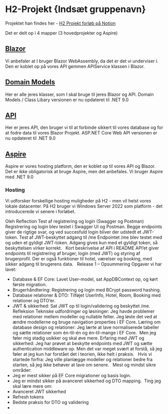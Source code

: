# H2-Projekt {Indsæt gruppenavn}

Projektet han findes her - [H2 Projekt forløb på Notion](https://mercantec.notion.site/h2f)

Det er delt op i 4 mapper (3 hovedprojekter og Aspire)

## [Blazor](/Blazor/)

Vi anbefaler at I bruger Blazor WebAssembly, da det er det vi underviser i. Den er koblet op på vores API gemmen APIService klassen i Blazor.

## [Domain Models](/DomainModels/)

Her er alle jeres klasser, som I skal bruge til jeres Blazor og API.
Domain Models / Class Libary versionen er nu opdateret til .NET 9.0

## [API](/API/)

Her er jeres API, den bruger vi til at forbinde sikkert til vores database og for at fodre data til vores Blazor Projekt.
ASP.NET Core Web API versionen er nu opdateret til .NET 9.0

## [Aspire](/H2-Projekt.AppHost/)

Aspire er vores hosting platform, den er koblet op til vores API og Blazor. Det er ikke obligatorisk at bruge Aspire, men det anbefales. Vi bruger Aspire med .NET 9.0

### Hosting

Vi udforsker forskellige hosting muligheder på H2 - men vil helst vores lokale datacenter. På H2 bruger vi Windows Server 2022 som platform - det introducerede vi senere i forløbet.


Oleh Reflection 
Test af registrering og login (Swagger og Postman)
Registrering og login blev testet i Swagger UI og Postman. Begge endpoints giver de rigtige svar, og ved succesfuld login bliver der udstedt et JWT-token.
Test af JWT-beskyttet adgang til /me
Endpointet /me blev testet med og uden et gyldigt JWT-token. Adgang gives kun med et gyldigt token, så beskyttelsen virker korrekt.
  Kort beskrivelse af API i README
API’et giver endpoints til registrering af bruger, login (med JWT) og styring af brugerprofil. Der er også funktioner til hotel, værelser og booking, med sikker adgang til brugerens data.
  Release 1 – Opsummering
Opgaver vi har lavet:
* Database & EF Core: Lavet User-model, sat AppDBContext op, og kørt første migration.
* Brugerhåndtering: Registrering og login med BCrypt password hashing.
* Database relationer & DTO: Tilføjet UserInfo, Hotel, Room, Booking med relationer og DTO’er.
* JWT & sikkerhed: Sat JWT op til login/validering og beskyttet /me.
  Refleksion
Tekniske udfordringer og løsninger: Jeg havde problemer med relationer mellem modeller og nullable felter. Jeg løste det ved at ændre modellerne og bruge navigation properties i EF Core.
Læring om database design og relationer: Jeg lærte at lave normaliserede tabeller og sætte relationer som én-til-én og én-til-mange i EF Core.  Men jeg føler mig stadig usikker og skal øve mere.
Erfaring med JWT og sikkerhed: Jeg har prøvet at beskytte endpoints med JWT og sætte authentication middleware op. Men det var meget svært at forstå, så jeg føler at jeg kun har forstået det i teorien, ikke helt i praksis.
  Hvis vi startede forfra:
Jeg ville planlægge modeller og relationer bedre fra starten, så jeg ikke behøver at lave om senere.
  Mest og mindst sikre områder:
* Jeg er mest sikker på EF Core migrationer og basis login.
* Jeg er mindst sikker på avanceret sikkerhed og DTO mapping.  Ting jeg skal lære mere om:
* Avanceret JWT sikkerhed
* Refresh tokens
* Bedste praksis for DTO og validering
* 



